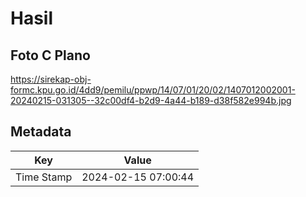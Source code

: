 # Hasil

## Foto C Plano

https://sirekap-obj-formc.kpu.go.id/4dd9/pemilu/ppwp/14/07/01/20/02/1407012002001-20240215-031305--32c00df4-b2d9-4a44-b189-d38f582e994b.jpg


## Metadata

| Key        | Value               |
| ---------- | ------------------- |
| Time Stamp | 2024-02-15 07:00:44 |



